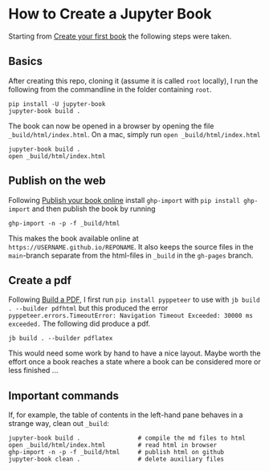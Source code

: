 # How to Create a Jupyter Book


Starting from [Create your first book](https://jupyterbook.org/en/stable/start/your-first-book.html) the following steps were taken.

## Basics

After creating this repo, cloning it (assume it is called `root` locally), I run the following from the commandline in the folder containing `root`.

```
pip install -U jupyter-book
jupyter-book build .
```

The book can now be opened in a browser by opening the file `_build/html/index.html`. On a mac, simply run `open _build/html/index.html`

```
jupyter-book build .
open _build/html/index.html
```

## Publish on the web

Following [Publish your book online](https://jupyterbook.org/en/stable/start/publish.html) install `ghp-import` with
`pip install ghp-import` and then publish the book by running

```
ghp-import -n -p -f _build/html
```

This makes the book available online at `https://USERNAME.github.io/REPONAME`. It also keeps the source files in the `main`-branch separate from the html-files in `_build` in the `gh-pages` branch.

## Create a pdf

Following [Build a PDF](https://jupyterbook.org/en/stable/advanced/pdf.html), I first run `pip install pyppeteer` to use with  `jb build . --builder pdfhtml` but this produced the error `pyppeteer.errors.TimeoutError: Navigation Timeout Exceeded: 30000 ms exceeded.` The following did produce a pdf.

```
jb build . --builder pdflatex
```

This would need some work by hand to have a nice layout. Maybe worth the effort once a book reaches a state where a book can be considered more or less finished ... 

## Important commands

If, for example, the table of contents in the left-hand pane behaves in a strange way, clean out `_build`:

```
jupyter-book build .                # compile the md files to html
open _build/html/index.html         # read html in browser
ghp-import -n -p -f _build/html     # publish html on github
jupyter-book clean .                # delete auxiliary files
```

